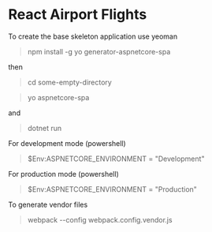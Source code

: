 React Airport Flights
=====================

To create the base skeleton application use yeoman

> npm install -g yo generator-aspnetcore-spa

then

> cd some-empty-directory

> yo aspnetcore-spa

and 

> dotnet run

For development mode (powershell)
> $Env:ASPNETCORE_ENVIRONMENT = "Development"

For production mode (powershell)
> $Env:ASPNETCORE_ENVIRONMENT = "Production"

To generate vendor files
> webpack --config webpack.config.vendor.js

